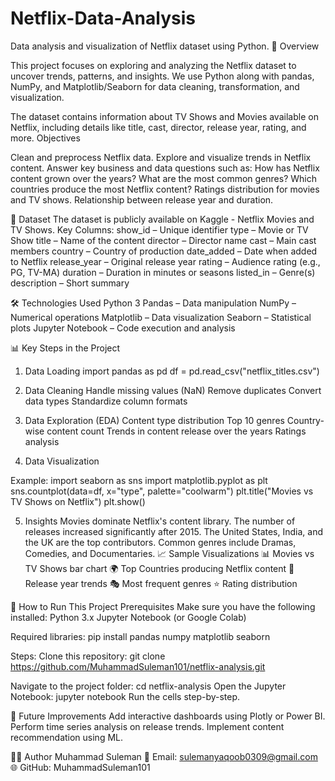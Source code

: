 # Netflix-Data-Analysis
Data analysis and visualization of Netflix dataset using Python.
📌 Overview

This project focuses on exploring and analyzing the Netflix dataset to uncover trends, patterns, and insights.
We use Python along with pandas, NumPy, and Matplotlib/Seaborn for data cleaning, transformation, and visualization.

The dataset contains information about TV Shows and Movies available on Netflix, including details like title, cast, director, release year, rating, and more.
Objectives

Clean and preprocess Netflix data.
Explore and visualize trends in Netflix content.
Answer key business and data questions such as:
How has Netflix content grown over the years?
What are the most common genres?
Which countries produce the most Netflix content?
Ratings distribution for movies and TV shows.
Relationship between release year and duration.

📂 Dataset
The dataset is publicly available on Kaggle - Netflix Movies and TV Shows.
Key Columns:
show_id – Unique identifier
type – Movie or TV Show
title – Name of the content
director – Director name
cast – Main cast members
country – Country of production
date_added – Date when added to Netflix
release_year – Original release year
rating – Audience rating (e.g., PG, TV-MA)
duration – Duration in minutes or seasons
listed_in – Genre(s)
description – Short summary

🛠️ Technologies Used
Python 3
Pandas – Data manipulation
NumPy – Numerical operations
Matplotlib – Data visualization
Seaborn – Statistical plots
Jupyter Notebook – Code execution and analysis

📊 Key Steps in the Project
1. Data Loading
import pandas as pd
df = pd.read_csv("netflix_titles.csv")

2. Data Cleaning
Handle missing values (NaN)
Remove duplicates
Convert data types
Standardize column formats

3. Data Exploration (EDA)
Content type distribution
Top 10 genres
Country-wise content count
Trends in content release over the years
Ratings analysis

4. Data Visualization

Example:
import seaborn as sns
import matplotlib.pyplot as plt
sns.countplot(data=df, x="type", palette="coolwarm")
plt.title("Movies vs TV Shows on Netflix")
plt.show()

5. Insights
Movies dominate Netflix's content library.
The number of releases increased significantly after 2015.
The United States, India, and the UK are the top contributors.
Common genres include Dramas, Comedies, and Documentaries.
📈 Sample Visualizations
📊 Movies vs TV Shows bar chart
🌍 Top Countries producing Netflix content
📅 Release year trends
🎭 Most frequent genres
⭐ Rating distribution

🚀 How to Run This Project
Prerequisites
Make sure you have the following installed:
Python 3.x
Jupyter Notebook (or Google Colab)

Required libraries:
pip install pandas numpy matplotlib seaborn

Steps:
Clone this repository:
git clone https://github.com/MuhammadSuleman101/netflix-analysis.git

Navigate to the project folder:
cd netflix-analysis
Open the Jupyter Notebook:
jupyter notebook
Run the cells step-by-step.

📌 Future Improvements
Add interactive dashboards using Plotly or Power BI.
Perform time series analysis on release trends.
Implement content recommendation using ML.


👨‍💻 Author
Muhammad Suleman
📧 Email: sulemanyaqoob0309@gmail.com
🌐 GitHub: MuhammadSuleman101
